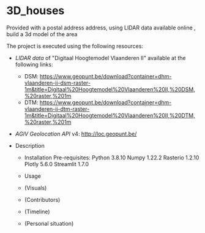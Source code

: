 # 3D_houses
Provided with a postal address address, using LIDAR data available online , build a 3d model of the area

The project is executed using the following resources:
- *LIDAR data* of "Digitaal Hoogtemodel Vlaanderen II" available at the following links:
    - DSM: https://www.geopunt.be/download?container=dhm-vlaanderen-ii-dsm-raster-1m&title=Digitaal%20Hoogtemodel%20Vlaanderen%20II,%20DSM,%20raster,%201m
    - DTM: https://www.geopunt.be/download?container=dhm-vlaanderen-ii-dtm-raster-1m&title=Digitaal%20Hoogtemodel%20Vlaanderen%20II,%20DTM,%20raster,%201m
- *AGIV Geolocation API* v4: http://loc.geopunt.be/

- Description
   - Installation
     Pre-requisites:
      Python            3.8.10
      Numpy             1.22.2
      Rasterio          1.2.10
      Plotly            5.6.0
      Streamlit         1.7.0
      
     
   - Usage
   - (Visuals)
   - (Contributors)
   - (Timeline)
   - (Personal situation)
